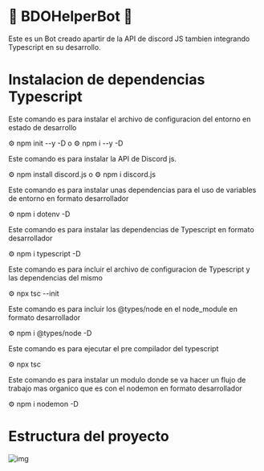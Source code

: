 # 👾 BDOHelperBot 👾

Este es un Bot creado apartir de la API de discord JS tambien integrando Typescript en su desarrollo.

# Instalacion de dependencias Typescript

Este comando es para instalar el archivo de configuracion del entorno en estado de desarrollo

⚙️ npm init --y -D o ⚙️ npm i --y -D

Este comando es para instalar la API de Discord js.

⚙️ npm install discord.js o ⚙️ npm i discord.js

Este comando es para instalar unas dependencias para el uso de variables de entorno en formato desarrollador

⚙️ npm i dotenv -D

Este comando es para instalar las dependencias de Typescript en formato desarrollador

⚙️ npm i typescript -D

Este comando es para incluir el archivo de configuracion de Typescript y las dependencias del mismo 

⚙️ npx tsc --init

Este comando es para incluir los @types/node en el node_module en formato desarrollador

⚙️ npm i @types/node -D

Este comando es para ejecutar el pre compilador del typescript

⚙️ npx tsc

Este comando es para instalar un modulo donde se va hacer un flujo de trabajo mas organico que es con el nodemon en formato desarrollador

⚙️ npm i nodemon -D

# Estructura del proyecto

![img](https://lh3.googleusercontent.com/hMXkDYDtmH_GP_S510gQ-ogRhaOBfBv4zk8asCw71cx65fQC6Mlbi2gPSiQG4gMqSO30-QNqNGyh4Rzd-j-lnm5RsuoaC5Y1ue5u3vBhsJzZO3uqQdRms3qjTggsuA10fQB5qhhsGlefLNerM_t_PNnsDABwiAsfYFd1fja2nR3t568ntbx6V5fKs5LkAwoB10wLPLWjVAi0Zd7mhzlZg2meQLMoxQtBbmuWJagNqlEulpZ1mSPy2H8_2t-zQO__noJ0tTrKGLtUL0KKTyGakBjdAU4tV7TBtU7kZvYYMerfNaNGGIxXOAkXqc6Bg-8vcsXYL90oevSKTkm3hsWuQFOWqtmBPoUFWmkzgWQUmvTU_MphPZAzSks9rjKcOaTwOdVp3Z8a1vE8vG4DwbImJOiMcCzo6WQMgFFcOo-BtAVlsvoYw6dDtn3Lj_jNK2_egViYOfz07vjGu2HS_Zg7LVkiGdBLf7RD8GXMX7dqfCbnR79LvhEvfMOuG6gCWbFife9huzad6JigxerX__D4hjngCveq-SpwIbVCiZMr4y-oKPVIRYLCXhV020wESLiiyo7UM0QaUDBNAK9EE-tRXetnXCa4R7Ani92WrvemYUPJRZVoqzKM2V72Sxrn1AzPIY718zYxu76WSOc5Myok4X1up0KR8Hz1ma3O5BmmCslPAtuWiN6M6l1HoYB4cbmngE6qXJjq_yCJPSKrrhBzVd8=w393-h481-no?authuser=0)